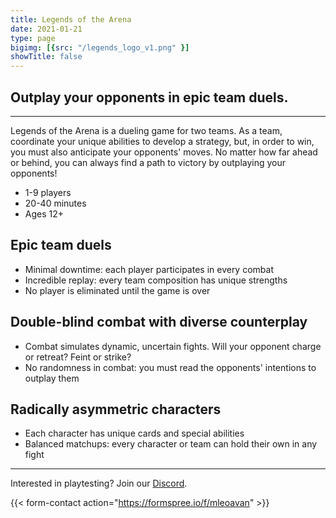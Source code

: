```yaml
---
title: Legends of the Arena
date: 2021-01-21
type: page
bigimg: [{src: "/legends_logo_v1.png" }]
showTitle: false
---
```


## Outplay your opponents in epic team duels.

---

Legends of the Arena is a dueling game for two teams. As a team, coordinate your unique abilities to develop a strategy, but, in order to win, you must also anticipate your opponents' moves. No matter how far ahead or behind, you can always find a path to victory by outplaying your opponents!

* 1-9 players
* 20-40 minutes
* Ages 12+

## Epic team duels
  * Minimal downtime: each player participates in every combat
  * Incredible replay: every team composition has unique strengths  
  * No player is eliminated until the game is over

## Double-blind combat with diverse counterplay
  * Combat simulates dynamic, uncertain fights. Will your opponent charge or retreat? Feint or strike?
  * No randomness in combat: you must read the opponents' intentions to outplay them

## Radically asymmetric characters
  * Each character has unique cards and special abilities
  * Balanced matchups: every character or team can hold their own in any fight

-----

Interested in playtesting?  Join our [Discord](https://discord.gg/mXkszAyX69).

{{< form-contact action="https://formspree.io/f/mleoavan"  >}}
